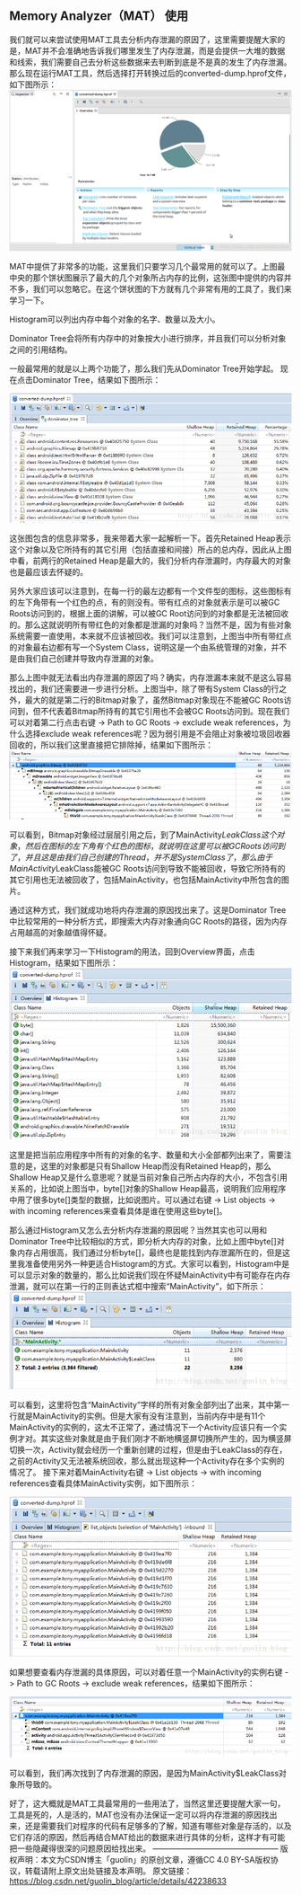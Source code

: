 ## Memory Analyzer（MAT） 使用

我们就可以来尝试使用MAT工具去分析内存泄漏的原因了，这里需要提醒大家的是，MAT并不会准确地告诉我们哪里发生了内存泄漏，而是会提供一大堆的数据和线索，我们需要自己去分析这些数据来去判断到底是不是真的发生了内存泄漏。那么现在运行MAT工具，然后选择打开转换过后的converted-dump.hprof文件，如下图所示：
![](../images/mat/2.png)

MAT中提供了非常多的功能，这里我们只要学习几个最常用的就可以了。上图最中央的那个饼状图展示了最大的几个对象所占内存的比例，这张图中提供的内容并不多，我们可以忽略它。在这个饼状图的下方就有几个非常有用的工具了，我们来学习一下。


Histogram可以列出内存中每个对象的名字、数量以及大小。

Dominator Tree会将所有内存中的对象按大小进行排序，并且我们可以分析对象之间的引用结构。

一般最常用的就是以上两个功能了，那么我们先从Dominator Tree开始学起。
现在点击Dominator Tree，结果如下图所示：

![](../images/mat/3.png)

这张图包含的信息非常多，我来带着大家一起解析一下。首先Retained Heap表示这个对象以及它所持有的其它引用（包括直接和间接）所占的总内存，因此从上图中看，前两行的Retained Heap是最大的，我们分析内存泄漏时，内存最大的对象也是最应该去怀疑的。


另外大家应该可以注意到，在每一行的最左边都有一个文件型的图标，这些图标有的左下角带有一个红色的点，有的则没有。带有红点的对象就表示是可以被GC Roots访问到的，根据上面的讲解，可以被GC Root访问到的对象都是无法被回收的。那么这就说明所有带红色的对象都是泄漏的对象吗？当然不是，因为有些对象系统需要一直使用，本来就不应该被回收。我们可以注意到，上图当中所有带红点的对象最右边都有写一个System Class，说明这是一个由系统管理的对象，并不是由我们自己创建并导致内存泄漏的对象。

那么上图中就无法看出内存泄漏的原因了吗？确实，内存泄漏本来就不是这么容易找出的，我们还需要进一步进行分析。上图当中，除了带有System Class的行之外，最大的就是第二行的Bitmap对象了，虽然Bitmap对象现在不能被GC Roots访问到，但不代表着Bitmap所持有的其它引用也不会被GC Roots访问到。现在我们可以对着第二行点击右键 -> Path to GC Roots -> exclude weak references，为什么选择exclude weak references呢？因为弱引用是不会阻止对象被垃圾回收器回收的，所以我们这里直接把它排除掉，结果如下图所示：
![](../images/mat/4.png)

可以看到，Bitmap对象经过层层引用之后，到了MainActivity$LeakClass这个对象，然后在图标的左下角有个红色的图标，就说明在这里可以被GC Roots访问到了，并且这是由我们自己创建的Thread，并不是System Class了，那么由于MainActivity$LeakClass能被GC Roots访问到导致不能被回收，导致它所持有的其它引用也无法被回收了，包括MainActivity，也包括MainActivity中所包含的图片。


通过这种方式，我们就成功地将内存泄漏的原因找出来了。这是Dominator Tree中比较常用的一种分析方式，即搜索大内存对象通向GC Roots的路径，因为内存占用越高的对象越值得怀疑。

接下来我们再来学习一下Histogram的用法，回到Overview界面，点击Histogram，结果如下图所示：
![](../images/mat/5.png)

这里是把当前应用程序中所有的对象的名字、数量和大小全部都列出来了，需要注意的是，这里的对象都是只有Shallow Heap而没有Retained Heap的，那么Shallow Heap又是什么意思呢？就是当前对象自己所占内存的大小，不包含引用关系的，比如说上图当中，byte[]对象的Shallow Heap最高，说明我们应用程序中用了很多byte[]类型的数据，比如说图片。可以通过右键 -> List objects -> with incoming references来查看具体是谁在使用这些byte[]。

那么通过Histogram又怎么去分析内存泄漏的原因呢？当然其实也可以用和Dominator Tree中比较相似的方式，即分析大内存的对象，比如上图中byte[]对象内存占用很高，我们通过分析byte[]，最终也是能找到内存泄漏所在的，但是这里我准备使用另外一种更适合Histogram的方式。大家可以看到，Histogram中是可以显示对象的数量的，那么比如说我们现在怀疑MainActivity中有可能存在内存泄漏，就可以在第一行的正则表达式框中搜索“MainActivity”，如下所示：
![](../images/mat/6.png)

可以看到，这里将包含“MainActivity”字样的所有对象全部列出了出来，其中第一行就是MainActivity的实例。但是大家有没有注意到，当前内存中是有11个MainActivity的实例的，这太不正常了，通过情况下一个Activity应该只有一个实例才对。其实这些对象就是由于我们刚才不断地横竖屏切换所产生的，因为横竖屏切换一次，Activity就会经历一个重新创建的过程，但是由于LeakClass的存在，之前的Activity又无法被系统回收，那么就出现这种一个Activity存在多个实例的情况了。
接下来对着MainActivity右键 -> List objects -> with incoming references查看具体MainActivity实例，如下图所示：

![](../images/mat/7.png)

如果想要查看内存泄漏的具体原因，可以对着任意一个MainActivity的实例右键 -> Path to GC Roots -> exclude weak references，结果如下图所示：

![](../images/mat/8.png)

可以看到，我们再次找到了内存泄漏的原因，是因为MainActivity$LeakClass对象所导致的。

好了，这大概就是MAT工具最常用的一些用法了，当然这里还要提醒大家一句，工具是死的，人是活的，MAT也没有办法保证一定可以将内存泄漏的原因找出来，还是需要我们对程序的代码有足够多的了解，知道有哪些对象是存活的，以及它们存活的原因，然后再结合MAT给出的数据来进行具体的分析，这样才有可能把一些隐藏得很深的问题原因给找出来。
————————————————
版权声明：本文为CSDN博主「guolin」的原创文章，遵循CC 4.0 BY-SA版权协议，转载请附上原文出处链接及本声明。
原文链接：https://blog.csdn.net/guolin_blog/article/details/42238633